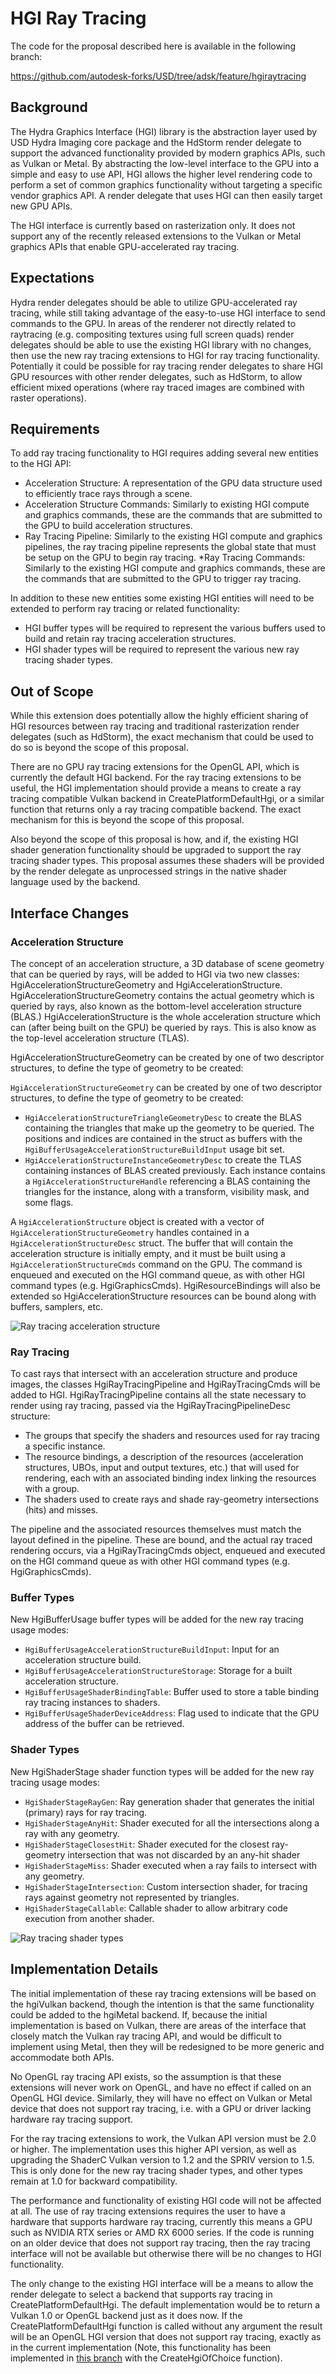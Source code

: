 # HGI Ray Tracing

The code for the proposal described here is available in the following branch:

https://github.com/autodesk-forks/USD/tree/adsk/feature/hgiraytracing

## Background

The Hydra Graphics Interface (HGI) library is the abstraction layer used by USD Hydra Imaging core package and the HdStorm render delegate to support the advanced functionality provided by modern graphics APIs, such as Vulkan or Metal. By abstracting the low-level interface to the GPU into a simple and easy to use API, HGI allows the higher level rendering code to perform a set of common graphics functionality without targeting a specific vendor graphics API. A render delegate that uses HGI can then easily target new GPU APIs.

The HGI interface is currently based on rasterization only. It does not support any of the recently released extensions to the Vulkan or Metal graphics APIs that enable GPU-accelerated ray tracing.

## Expectations

Hydra render delegates should be able to utilize GPU-accelerated ray tracing, while still taking advantage of the easy-to-use HGI interface to send commands to the GPU. In areas of the renderer not directly related to raytracing (e.g. compositing textures using full screen quads) render delegates should be able to use the existing HGI library with no changes, then use the new ray tracing extensions to HGI for ray tracing functionality. Potentially it could be possible for ray tracing render delegates to share HGI GPU resources with other render delegates, such as HdStorm, to allow efficient mixed operations (where ray traced images are combined with raster operations).

## Requirements

To add ray tracing functionality to HGI requires adding several new entities to the HGI API:

* Acceleration Structure: A representation of the GPU data structure used to efficiently trace rays through a scene.
* Acceleration Structure Commands: Similarly to existing HGI compute and graphics commands, these are the commands that are submitted to the GPU to build acceleration structures.
* Ray Tracing Pipeline: Similarly to the existing HGI compute and graphics pipelines, the ray tracing pipeline represents the global state that must be setup on the GPU to begin ray tracing.
*Ray Tracing Commands: Similarly to the existing HGI compute and graphics commands, these are the commands that are submitted to the GPU to trigger ray tracing.

In addition to these new entities some existing HGI entities will need to be extended to perform ray tracing or related functionality:

* HGI buffer types will be required to represent the various buffers used to build and retain ray tracing acceleration structures.
* HGI shader types will be required to represent the various new ray tracing shader types.

## Out of Scope

While this extension does potentially allow the highly efficient sharing of HGI resources between ray tracing and traditional rasterization render delegates (such as HdStorm), the exact mechanism that could be used to do so is beyond the scope of this proposal.

There are no GPU ray tracing extensions for the OpenGL API, which is currently the default HGI backend. For the ray tracing extensions to be useful, the HGI implementation should provide a means to create a ray tracing compatible Vulkan backend in CreatePlatformDefaultHgi, or a similar function that returns only a ray tracing compatible backend. The exact mechanism for this is beyond the scope of this proposal.

Also beyond the scope of this proposal is how, and if, the existing HGI shader generation functionality should be upgraded to support the ray tracing shader types. This proposal assumes these shaders will be provided by the render delegate as unprocessed strings in the native shader language used by the backend.

## Interface Changes

### Acceleration Structure

The concept of an acceleration structure, a 3D database of scene geometry that can be queried by rays, will be added to HGI via two new classes: HgiAccelerationStructureGeometry and HgiAccelerationStructure.  HgiAccelerationStructureGeometry  contains the actual geometry which is queried by rays, also known as the bottom-level acceleration structure (BLAS.) HgiAccelerationStructure is the whole acceleration structure which can (after being built on the GPU) be queried by rays.  This is also know as the top-level acceleration structure (TLAS).

HgiAccelerationStructureGeometry can be created by one of two descriptor structures, to define the type of geometry to be created:

`HgiAccelerationStructureGeometry` can be created by one of two descriptor structures, to define the type of geometry to be created:
* `HgiAccelerationStructureTriangleGeometryDesc` to create the BLAS containing the triangles that make up the geometry to be queried. The positions and indices are contained in the struct as buffers with the `HgiBufferUsageAccelerationStructureBuildInput` usage bit set.
* `HgiAccelerationStructureInstanceGeometryDesc` to create the TLAS containing instances of BLAS created previously. Each instance contains a `HgiAccelerationStructureHandle` referencing a BLAS containing the triangles for the instance, along with a transform, visibility mask, and some flags.

A `HgiAccelerationStructure` object is created with a vector of `HgiAccelerationStructureGeometry` handles contained in a `HgiAccelerationStructureDesc` struct. The buffer that will contain the acceleration structure is initially empty, and it must be built using a `HgiAccelerationStructureCmds` command on the GPU. The command is enqueued and executed on the HGI command queue, as with other HGI command types (e.g. HgiGraphicsCmds). HgiResourceBindings will also be extended so HgiAccelerationStructure resources can be bound along with buffers, samplers, etc.

![Ray tracing acceleration structure](./AccelerationStructure.PNG)

### Ray Tracing

To cast rays that intersect with an acceleration structure and produce images, the classes HgiRayTracingPipeline and HgiRayTracingCmds will be added to HGI. HgiRayTracingPipeline contains all the state necessary to render using ray tracing, passed via the HgiRayTracingPipelineDesc structure:

* The groups that specify the shaders and resources used for ray tracing a specific instance.
* The resource bindings, a description of the resources (acceleration structures, UBOs, input and output textures, etc.) that will used for rendering, each with an associated binding index linking the resources with a group.
* The shaders used to create rays and shade ray-geometry intersections (hits) and misses.

The pipeline and the associated resources themselves must match the layout defined in the pipeline. These are bound, and the actual ray traced rendering occurs, via a HgiRayTracingCmds object, enqueued and executed on the HGI command queue as with other HGI command types (e.g. HgiGraphicsCmds).

### Buffer Types

New HgiBufferUsage buffer types will be added for the new ray tracing usage modes:

* `HgiBufferUsageAccelerationStructureBuildInput`: Input for an acceleration structure build.
* `HgiBufferUsageAccelerationStructureStorage`: Storage for a built acceleration structure.
* `HgiBufferUsageShaderBindingTable`: Buffer used to store a table binding ray tracing instances to shaders.
* `HgiBufferUsageShaderDeviceAddress`: Flag used to indicate that the GPU address of the buffer can be retrieved.

### Shader Types

New HgiShaderStage shader function types will be added for the new ray tracing usage modes:

* `HgiShaderStageRayGen`: Ray generation shader that generates the initial (primary) rays for ray tracing.
* `HgiShaderStageAnyHit`: Shader executed for all the intersections along a ray with any geometry.
* `HgiShaderStageClosestHit`: Shader executed for the closest ray-geometry intersection that was not discarded by an any-hit shader
* `HgiShaderStageMiss`: Shader executed when a ray fails to intersect with any geometry.
* `HgiShaderStageIntersection`: Custom intersection shader, for tracing rays against geometry not represented by triangles.
* `HgiShaderStageCallable`: Callable shader to allow arbitrary code execution from another shader.

![Ray tracing shader types](./ShaderStages.PNG)

## Implementation Details

The initial implementation of these ray tracing extensions will be based on the hgiVulkan backend, though the intention is that the same functionality could be added to the hgiMetal backend. If, because the initial implementation is based on Vulkan, there are areas of the interface that closely match the Vulkan ray tracing API, and would be difficult to implement using Metal, then they will be redesigned to be more generic and accommodate both APIs.

No OpenGL ray tracing API exists, so the assumption is that these extensions will never work on OpenGL, and have no effect if called on an OpenGL HGI device. Similarly, they will have no effect on Vulkan or Metal device that does not support ray tracing, i.e. with a GPU or driver lacking hardware ray tracing support.

For the ray tracing extensions to work, the Vulkan API version must be 2.0 or higher. The implementation uses this higher API version, as well as upgrading the ShaderC Vulkan version to 1.2 and the SPRIV version to 1.5. This is only done for the new ray tracing shader types, and other types remain at 1.0 for backward compatibility.

The performance and functionality of existing HGI code will not be affected at all. The use of ray tracing extensions requires the user to have a hardware that supports hardware ray tracing, currently this means a GPU such as NVIDIA RTX series or AMD RX 6000 series. If the code is running on an older device that does not support ray tracing, then the ray tracing interface will not be available but otherwise there will be no changes to HGI functionality.

The only change to the existing HGI interface will be a means to allow the render delegate to select a backend that supports ray tracing in CreatePlatformDefaultHgi. The default implementation would be to return a Vulkan 1.0 or OpenGL backend just as it does now. If the CreatePlatformDefaultHgi function is called without any argument the result will be an OpenGL HGI version that does not support ray tracing, exactly as in the current implementation (Note, this functionality has been implemented in [this branch](https://github.com/autodesk-forks/USD/blob/c7a05671e615d7406bf9bbdc7894f4020ebf0c46/pxr/imaging/hgi/hgi.h#L153) with the CreateHgiOfChoice function).



